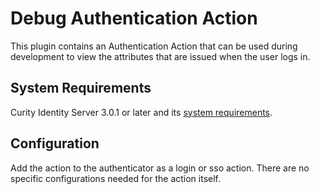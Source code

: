 # Debug Authentication Action

This plugin contains an Authentication Action that can be used during development to view the attributes that are issued when the user logs in.

## System Requirements

Curity Identity Server 3.0.1 or later and its [system requirements](https://developer.curity.io/docs/latest/system-admin-guide/system-requirements.html).

## Configuration

Add the action to the authenticator as a login or sso action. There are no specific configurations needed for the action itself.


